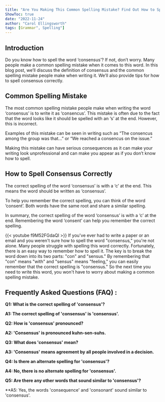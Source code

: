 ```yaml
---
title: "Are You Making This Common Spelling Mistake? Find Out How to Spell 'Consensus' Now!"
ShowToc: true 
date: "2022-11-24"
author: "Carol Ellingsworth" 
tags: [Grammar", Spelling"]
---
```

## Introduction
Do you know how to spell the word ‘consensus’? If not, don’t worry. Many people make a common spelling mistake when it comes to this word. In this blog post, we’ll discuss the definition of consensus and the common spelling mistake people make when writing it. We’ll also provide tips for how to spell consensus correctly.

## Common Spelling Mistake
The most common spelling mistake people make when writing the word ‘consensus’ is to write it as ‘consencus’. This mistake is often due to the fact that the word looks like it should be spelled with an ‘s’ at the end. However, this is incorrect.

Examples of this mistake can be seen in writing such as “The consencus among the group was that…” or “We reached a consencus on the issue.”

Making this mistake can have serious consequences as it can make your writing look unprofessional and can make you appear as if you don’t know how to spell.

## How to Spell Consensus Correctly
The correct spelling of the word ‘consensus’ is with a ‘c’ at the end. This means the word should be written as ‘consensus’.

To help you remember the correct spelling, you can think of the word ‘consent’. Both words have the same root and share a similar spelling.

In summary, the correct spelling of the word ‘consensus’ is with a ‘c’ at the end. Remembering the word ‘consent’ can help you remember the correct spelling.

{{< youtube f9M52FGdaQI >}} 
If you've ever had to write a paper or an email and you weren't sure how to spell the word "consensus," you're not alone. Many people struggle with spelling this word correctly. Fortunately, there is an easy way to remember how to spell it. The key is to break the word down into its two parts: "con" and "sensus." By remembering that "con" means "with" and "sensus" means "feeling," you can easily remember that the correct spelling is "consensus." So the next time you need to write this word, you won't have to worry about making a common spelling mistake.

## Frequently Asked Questions (FAQ) :
**Q1: What is the correct spelling of 'consensus'?**

**A1: The correct spelling of 'consensus' is 'consensus'.**

**Q2: How is 'consensus' pronounced?**

**A2: 'Consensus' is pronounced kuhn-sen-suhs.**

**Q3: What does 'consensus' mean?**

**A3: 'Consensus' means agreement by all people involved in a decision.**

**Q4: Is there an alternate spelling for 'consensus'?**

**A4: No, there is no alternate spelling for 'consensus'.**

**Q5: Are there any other words that sound similar to 'consensus'?**

**A5: Yes, the words 'consequence' and 'consonant' sound similar to 'consensus'.





